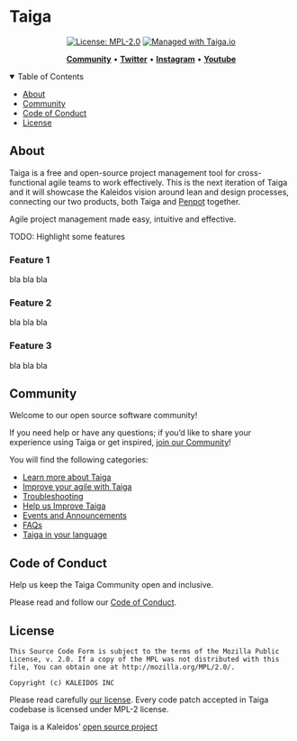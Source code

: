# Taiga

<p align="center"><a href="https://www.mozilla.org/en-US/MPL/2.0" rel="nofollow"><img src="https://camo.githubusercontent.com/3fcf3d6b678ea15fde3cf7d6af0e242160366282d62a7c182d83a50bfee3f45e/68747470733a2f2f696d672e736869656c64732e696f2f62616467652f4d504c2d322e302d626c75652e737667" alt="License: MPL-2.0" data-canonical-src="https://img.shields.io/badge/MPL-2.0-blue.svg" style="max-width:100%;"></a>
<a href="https://tree.taiga.io/project/taiga-next/" title="Managed with Taiga.io" rel="nofollow"><img src="https://camo.githubusercontent.com/4a1d1112f0272e3393b1e8da312ff4435418e9e2eb4c0964881e3680f90a653c/68747470733a2f2f696d672e736869656c64732e696f2f62616467652f6d616e61676564253230776974682d54414947412e696f2d3730396631342e737667" alt="Managed with Taiga.io" data-canonical-src="https://img.shields.io/badge/managed%20with-TAIGA.io-709f14.svg" style="max-width:100%;"></a></p>

<p align="center">
    <a href="https://community.taiga.io/"><b>Community</b></a> •
    <a href="https://twitter.com/taigaio"><b>Twitter</b></a> •
    <a href="https://www.instagram.com/taiga.io/"><b>Instagram</b></a> •
    <a href="https://www.youtube.com/channel/UCPylOFXlUHW55ErP8q2R2DQ/videos"><b>Youtube</b></a>
</p>

<details open="open">
<summary>Table of Contents</summary>

- [About](#about)
- [Community](#community)
- [Code of Conduct](#code-of-conduct)
- [License](#license)

</details>

## About

Taiga is a free and open-source project management tool for cross-functional agile teams to work effectively. This is the next iteration of Taiga and it will showcase the Kaleidos vision around lean and design processes, connecting our two products, both Taiga and [Penpot](https://penpot.app/) together.

Agile project management made easy, intuitive and effective.

TODO: Highlight some features
### Feature 1
bla bla bla

### Feature 2
bla bla bla

### Feature 3
bla bla bla

## Community

Welcome to our open source software community!

If you need help or have any questions; if you’d like to share your experience using Taiga or get inspired, [join our Community](https://community.taiga.io/)!

You will find the following categories:
- [Learn more about Taiga](https://community.taiga.io/c/learn-taiga-basic/6)
- [Improve your agile with Taiga](https://community.taiga.io/c/improve-your-agile-with-taiga/9)
- [Troubleshooting](https://community.taiga.io/c/technical/8)
- [Help us Improve Taiga](https://community.taiga.io/c/give-feedback/7)
- [Events and Announcements](https://community.taiga.io/c/announcements/5)
- [FAQs](https://community.taiga.io/c/faq/21)
- [Taiga in your language](https://community.taiga.io/c/taiga-in-your-language/12)

## Code of Conduct

Help us keep the Taiga Community open and inclusive. 

Please read and follow our [Code of Conduct](https://taiga.io/code-of-conduct).

## License

```
This Source Code Form is subject to the terms of the Mozilla Public
License, v. 2.0. If a copy of the MPL was not distributed with this
file, You can obtain one at http://mozilla.org/MPL/2.0/.

Copyright (c) KALEIDOS INC
```
Please read carefully [our license](https://github.com/taigaio/taiga/blob/main/LICENSE). Every code patch accepted in Taiga codebase is licensed under MPL-2 license.

Taiga is a Kaleidos’ [open source project](https://kaleidos.net/products)
